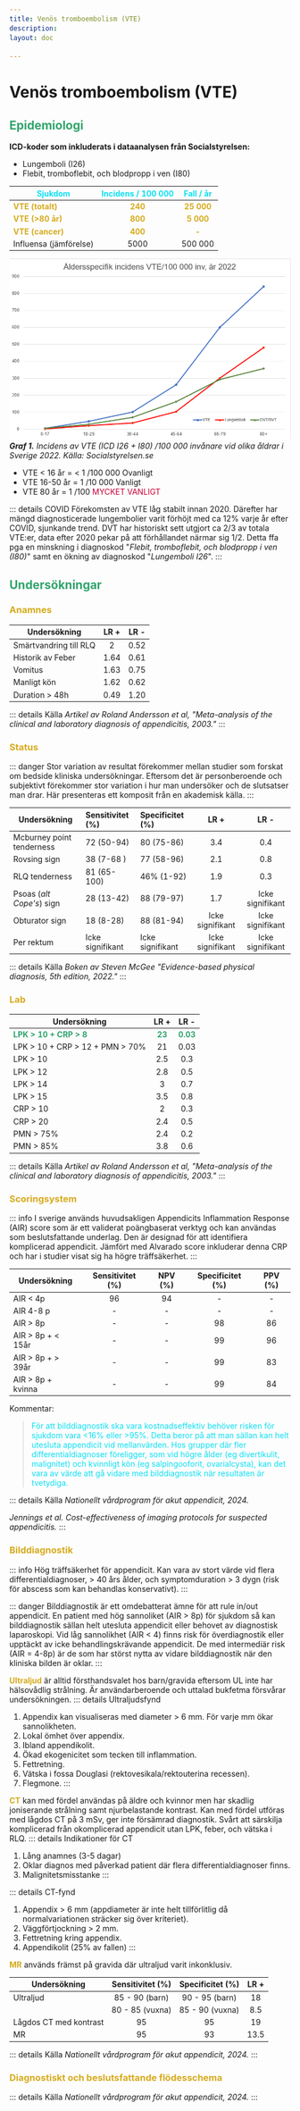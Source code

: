 ```yaml
---
title: Venös tromboembolism (VTE)
description: 
layout: doc

---
```



<style>
gr { color: #30a46c }
re { color: #C70039 }
ye { color: #D6AB1E }
bl { color: #0CDFF2 }
</style>


# Venös tromboembolism (VTE)

## <gr> Epidemiologi </gr>

**ICD-koder som inkluderats i dataanalysen från Socialstyrelsen:**
* Lungemboli (I26)
* Flebit, tromboflebit, och blodpropp i ven (I80)

| <bl> Sjukdom  </bl>           | <bl> Incidens / 100 000 </bl>   |    <bl> Fall / år </bl>     |
| -------------                 | :-----------:                   |     :---------------:       |
| <ye> **VTE (totalt)** </ye>   | <ye> **240** </ye>              |   <ye>  **25 000**   </ye>  |
| <ye> **VTE (>80 år)** </ye>   | <ye> **800** </ye>              |   <ye>  **5 000**    </ye>  |
| <ye> **VTE (cancer)** </ye>   | <ye> **400** </ye>              |   <ye>  **-**   </ye>       |
| Influensa (jämförelse)        | 5000                            |     500 000                 |

![graf-vte](graf-vte-alla.png)
_**Graf 1.** Incidens av VTE (ICD I26 + I80) /100 000 invånare vid olika åldrar i Sverige 2022. Källa: Socialstyrelsen.se_

* VTE < 16 år  = < 1 /100 000  Ovanligt 
* VTE 16-50 år = 1 /10 000  Vanligt 
*  VTE 80 år    = 1 /100  <re> MYCKET VANLIGT </re>

::: details COVID 
Förekomsten av VTE låg stabilt innan 2020. Därefter har mängd diagnosticerade lungembolier varit förhöjt med ca 12% varje år efter COVID, sjunkande trend. DVT har historiskt sett utgjort ca 2/3 av totala VTE:er, data efter 2020 pekar på att förhållandet närmar sig 1/2. Detta ffa pga en minskning i diagnoskod "_Flebit, tromboflebit, och blodpropp i ven (I80)_" samt en ökning av diagnoskod "_Lungemboli I26_".
:::

## <gr> Undersökningar </gr>

### <ye> Anamnes </ye>

|  Undersökning             | LR +                       | LR -                          |
| -------------             | :--------------------:     |    :--------------------:     |
| Smärtvandring till RLQ    |  2                         |    0.52                           |
| Historik av Feber         |    1.64                    |    0.61                           |
| Vomitus                   |    1.63                    |    0.75                           |
| Manligt kön               |    1.62                    |    0.62                           |
| Duration > 48h            |    0.49                    |    1.20                           |


::: details Källa 
_Artikel av Roland Andersson et al, "Meta-analysis of the clinical and laboratory diagnosis of appendicitis, 2003."_
:::

### <ye> Status </ye>

::: danger Stor variation av resultat förekommer mellan studier som forskat om bedside kliniska undersökningar. Eftersom det är personberoende och subjektivt förekommer stor variation i hur man undersöker och de slutsatser man drar. Här presenteras ett komposit från en akademisk källa.
:::

|  Undersökning              | Sensitivitet (%)          | Specificitet (%)          | LR +                         | LR -                          |
| -------------              | :-----------              | :--------------------     | :--------------------:       |    :--------------------:     |
| Mcburney point tenderness  | 72 (50-94)                | 80 (75-86)                |    3.4                       |        0.4                    |
| Rovsing sign               | 38 (7-68 )                | 77 (58-96)                |    2.1                       |        0.8                    | 
| RLQ tenderness             | 81 (65-100)               | 46% (1-92)                |    1.9                       |        0.3                    |
| Psoas (_alt Cope's_) sign  | 28 (13-42)                | 88 (79-97)                |    1.7                       |       Icke signifikant        |
| Obturator sign             | 18 (8-28)                 | 88 (81-94)                |       Icke signifikant       |      Icke signifikant         |
| Per rektum                 | Icke signifikant          | Icke signifikant          |       Icke signifikant       |      Icke signifikant         |

::: details Källa 
_Boken av Steven McGee "Evidence-based physical diagnosis, 5th edition, 2022."_
::: 

### <ye> Lab </ye>

|  Undersökning                      | LR +                       | LR -                              |
| -------------                      | :--------------------:     |    :--------------------:         |
|<gr> __LPK > 10 + CRP > 8__  </gr>      |  <gr>  __23__ </gr>            |  <gr>  __0.03__   </gr>               |
| LPK > 10 + CRP > 12 + PMN > 70%    |    21                      |    0.03                           |
| LPK > 10                           |  2.5                       |    0.3                            |
| LPK > 12                           |  2.8                       |    0.5                            |
| LPK > 14                           |  3                         |    0.7                            |
| LPK > 15                           |  3.5                       |    0.8                            |
| CRP > 10                           |    2                       |    0.3                            |
| CRP > 20                           |    2.4                     |    0.5                            |
| PMN > 75%                          |    2.4                     |    0.2                            |
| PMN > 85%                          |    3.8                     |    0.6                            |

::: details Källa 
_Artikel av Roland Andersson et al, "Meta-analysis of the clinical and laboratory diagnosis of appendicitis, 2003."_
:::

### <ye> Scoringsystem </ye>

::: info I sverige används huvudsakligen Appendicits Inflammation Response (AIR) score som är ett validerat poängbaserat verktyg och kan användas som beslutsfattande underlag. Den är designad för att identifiera komplicerad appendicit. Jämfört med Alvarado score inkluderar denna CRP och har i studier visat sig ha högre träffsäkerhet.
:::



|  Undersökning      | Sensitivitet (%)          | NPV (%)                       | Specificitet (%)                 | PPV (%)                   |
| -------------      | :-----------:             | :--------------------:    | :--------------------:         |    :--------------------:       |
| AIR < 4p           | 96                        | 94                        |      -                         |       -                         |
| AIR 4-8 p          | -                         | -                         |     -                          |        -                        |
| AIR > 8p           | -                         | -                         |     98                         |        86                       |
| AIR > 8p + < 15år  | -                         | -                         |     99                         |        96                       |
| AIR > 8p + > 39år  | -                         | -                         |     99                         |        83                       |
| AIR > 8p + kvinna  | -                         | -                         |     99                         |        84                       |

Kommentar: 
> <bl> För att bilddiagnostik ska vara kostnadseffektiv behöver risken för sjukdom vara <16% eller >95%. Detta beror på att man sällan kan helt utesluta appendicit vid mellanvärden. Hos grupper där fler differentialdiagnoser föreligger, som vid högre ålder (eg divertikulit, malignitet) och kvinnligt kön (eg salpingooforit, ovarialcysta), kan det vara av värde att gå vidare med bilddiagnostik när resultaten är tvetydiga. </bl>

::: details Källa 
_Nationellt vårdprogram för akut appendicit, 2024._

_Jennings et al. Cost-effectiveness of imaging protocols for suspected appendicitis._
:::

### <ye> Bilddiagnostik </ye>

::: info Hög träffsäkerhet för appendicit. Kan vara av stort värde vid flera differentialdiagnoser, > 40 års ålder, och symptomduration > 3 dygn (risk för abscess som kan behandlas konservativt).
:::

::: danger Bilddiagnostik är ett omdebatterat ämne för att rule in/out appendicit. En patient med hög sannoliket (AIR > 8p) för sjukdom så kan bilddiagnostik sällan helt utesluta appendicit eller behovet av diagnostisk laparoskopi. Vid låg sannolikhet (AIR < 4) finns risk för överdiagnostik eller upptäckt av icke behandlingskrävande appendicit. De med intermediär risk (AIR = 4-8p) är de som har störst nytta av vidare bilddiagnostik när den kliniska bilden är oklar.
:::

**<ye>Ultraljud</ye>** är alltid försthandsvalet hos barn/gravida eftersom UL inte har hälsovådlig strålning. Är användarberoende och uttalad bukfetma försvårar undersökningen.
::: details Ultraljudsfynd
1. Appendix kan visualiseras med diameter > 6 mm. För varje mm ökar sannolikheten. 
2. Lokal ömhet över appendix. 
3. Ibland appendikolit.
4. Ökad ekogenicitet som tecken till inflammation.
5. Fettretning.
6. Vätska i fossa Douglasi (rektovesikala/rektouterina recessen).
7. Flegmone.
:::

**<ye>CT</ye>** kan med fördel användas på äldre och kvinnor men har skadlig joniserande strålning samt njurbelastande kontrast. Kan med fördel utföras med lågdos CT på 3 mSv, ger inte försämrad diagnostik. Svårt att särskilja komplicerad från okomplicerad appendicit utan LPK, feber, och vätska i RLQ.
::: details Indikationer för CT
1. Lång anamnes (3-5 dagar)
2. Oklar diagnos med påverkad patient där flera differentialdiagnoser finns.
3. Malignitetsmisstanke
:::

::: details CT-fynd
1. Appendix > 6 mm (appdiameter är inte helt tillförlitlig då normalvariationen sträcker sig över kriteriet).
2. Väggförtjockning > 2 mm.
3. Fettretning kring appendix.
4. Appendikolit (25% av fallen)
:::

**<ye>MR</ye>** används främst på gravida där ultraljud varit inkonklusiv. 

|  Undersökning         | Sensitivitet (%)          | Specificitet (%)          | LR +                        | 
| -------------         | :-----------:             | :--------------------:    | :--------------------:      |   
| Ultraljud             | 85 - 90  (barn)           | 90 - 95 (barn)            |   18                        |  
|                       | 80 - 85  (vuxna)          | 85 - 90 (vuxna)           |    8.5                      |  
| Lågdos CT med kontrast| 95                        | 95                        |     19                      |  
| MR                    | 95                        | 93                        |      13.5                   |   

::: details Källa 
_Nationellt vårdprogram för akut appendicit, 2024._
:::

### <ye> Diagnostiskt och beslutsfattande flödesschema </ye>



::: details Källa 
_Nationellt vårdprogram för akut appendicit, 2024._
:::
